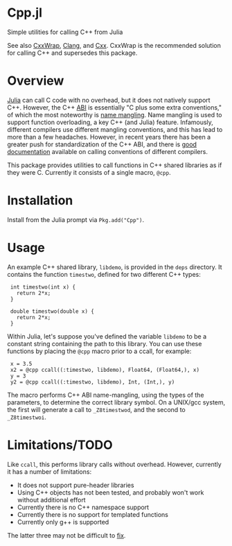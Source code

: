 # Cpp.jl

Simple utilities for calling C++ from Julia

See also [CxxWrap](https://github.com/JuliaInterop/CxxWrap.jl), [Clang](https://github.com/ihnorton/Clang.jl), and [Cxx](https://github.com/Keno/Cxx.jl).
CxxWrap is the recommended solution for calling C++ and supersedes this package.

# Overview

[Julia][Julia] can call C code with no overhead, but it does not natively
support C++. However, the C++ [ABI][ABIdef] is essentially "C plus some extra
conventions," of which the most noteworthy is [name mangling][mangle]. Name
mangling is used to support function overloading, a key C++ (and Julia) feature.
Infamously, different compilers use different mangling conventions, and this has
lead to more than a few headaches. However, in recent years there has been a
greater push for standardization of the C++ ABI, and there is [good
documentation][ABI] available on calling conventions of different compilers.

This package provides utilities to call functions in C++ shared libraries as if
they were C. Currently it consists of a single macro, `@cpp`.

# Installation

Install from the Julia prompt via `Pkg.add("Cpp")`.

# Usage

An example C++ shared library, `libdemo`, is provided in the `deps` directory.
It contains the function `timestwo`, defined for two different C++ types:

     int timestwo(int x) {
       return 2*x;
     }

     double timestwo(double x) {
       return 2*x;
     }

Within Julia, let's suppose you've defined the variable `libdemo` to be a constant string
containing the path to this library. You can use these functions by placing the
``@cpp`` macro prior to a ccall, for example:

     x = 3.5
     x2 = @cpp ccall((:timestwo, libdemo), Float64, (Float64,), x)
     y = 3
     y2 = @cpp ccall((:timestwo, libdemo), Int, (Int,), y)
     
The macro performs C++ ABI name-mangling, using the types of the parameters, to determine the correct library symbol. On a UNIX/gcc system, the first will generate a call to
`_Z8timestwod`, and the second to `_Z8timestwoi`.

# Limitations/TODO

Like ``ccall``, this performs library calls without overhead. However, currently
it has a number of limitations:

   * It does not support pure-header libraries
   * Using C++ objects has not been tested, and probably won't work without additional effort
   * Currently there is no C++ namespace support
   * Currently there is no support for templated functions
   * Currently only g++ is supported

The latter three may not be difficult to [fix][ABI]. 



[Julia]: http://julialang.org "Julia"
[mangle]: http://en.wikipedia.org/wiki/Name_mangling "name mangling"
[ABIdef]: http://en.wikipedia.org/wiki/Application_binary_interface "application binary interface"
[ABI]: http://www.agner.org/optimize/calling_conventions.pdf "C++ ABI"
